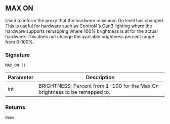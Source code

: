## MAX ON

Used to inform the proxy that the hardware maximum On level has changed.  This is useful for hardware such as Control4’s Gen3 lighting where the hardware supports remapping where 100% brightness is at for the actual hardware.  This does not change the available brightness percent range from 0-100%.

### Signature

`MAX_ON ()`



| Parameter | Description |
| --- | --- |
| int | BRIGHTNESS: Percent from 1-100 for the Max On brightness to be remapped to. |


### Returns

`None`